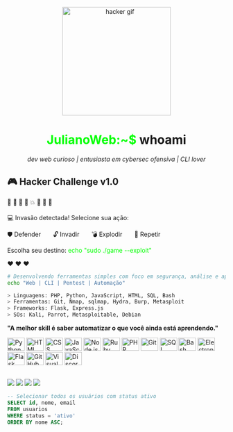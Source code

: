 
<p align="center">
  <img src="https://media.tenor.com/zzntm2_9B3gAAAAC/hacker.gif" width="250" alt="hacker gif">
</p>

<h1 align="center"><span style="color:#00ff00;">JulianoWeb:~$</span> whoami</h1>

<p align="center">
  <i>dev web curioso | entusiasta em cybersec ofensiva | CLI lover</i>
</p>

<h2>🎮 Hacker Challenge v1.0</h2>

<p>
👾 👾 👾 👾 💥 👾 👾 👾 <br><br>
💻 Invasão detectada! Selecione sua ação:
</p>

<p>
🛡️ Defender  🔓 Invadir  💣 Explodir  🔁 Repetir
</p>

<p>
Escolha seu destino:  
<span style="color:lime">echo "sudo ./game --exploit"</span>
</p>

<p>
❤️ ❤️ ❤️
</p>

```sh
# Desenvolvendo ferramentas simples com foco em segurança, análise e aprendizado
echo "Web | CLI | Pentest | Automação"
```

```sh
> Linguagens: PHP, Python, JavaScript, HTML, SQL, Bash
> Ferramentas: Git, Nmap, sqlmap, Hydra, Burp, Metasploit
> Frameworks: Flask, Express.js
> SOs: Kali, Parrot, Metasploitable, Debian
```

**"A melhor skill é saber automatizar o que você ainda está aprendendo."**

<p>
<img src="https://skillicons.dev/icons?i=py" alt="Python" height="30" width="40" />
<img src="https://skillicons.dev/icons?i=html" alt="HTML" height="30" width="40" />
<img src="https://skillicons.dev/icons?i=css" alt="CSS" height="30" width="40" />
<img src="https://skillicons.dev/icons?i=js" alt="JavaScript" height="30" width="40" />
<img src="https://skillicons.dev/icons?i=nodejs" alt="Node.js" height="30" width="40" />
<img src="https://skillicons.dev/icons?i=ruby" alt="Ruby" height="30" width="40" />
<img src="https://skillicons.dev/icons?i=php" alt="PHP" height="30" width="40" />
<img src="https://skillicons.dev/icons?i=git" alt="Git" height="30" width="40" />
<img src="https://skillicons.dev/icons?i=mysql" alt="SQL" height="30" width="40" />
<img src="https://skillicons.dev/icons?i=bash" alt="Bash" height="30" width="40" />
<img src="https://skillicons.dev/icons?i=electron" alt="Electron" height="30" width="40" />
<img src="https://skillicons.dev/icons?i=flask" alt="Flask" height="30" width="40" />
<img src="https://skillicons.dev/icons?i=github" alt="GitHub" height="30" width="40" />
<img src="https://skillicons.dev/icons?i=vscode" alt="Visual Studio Code" height="30" width="40" />
<img src="https://skillicons.dev/icons?i=discord" alt="Discord" height="30" width="40" />
</p>

##

<div> 
 <a href="mailto:julianclam78@gmail.com"><img src="https://img.shields.io/badge/-Gmail-%23333?style=for-the-badge&logo=gmail&logoColor=white" target="_blank"></a>
 <a href="https://www.linkedin.com/in/juliano-almeida-aab984330/" target="_blank"><img src="https://img.shields.io/badge/-LinkedIn-%230077B5?style=for-the-badge&logo=linkedin&logoColor=white" target="_blank"></a>
 <a href="https://www.youtube.com/@Nobru_fluxo" target="_blank"><img src="https://img.shields.io/badge/-YouTube-%23FF0000?style=for-the-badge&logo=youtube&logoColor=white" target="_blank"></a>
 <a href="https://discord.gg/t9V4vac86T" target="_blank"><img src="https://img.shields.io/badge/-Discord-%235865F2?style=for-the-badge&logo=discord&logoColor=white" target="_blank"></a>
</div>

```sql
-- Selecionar todos os usuários com status ativo
SELECT id, nome, email
FROM usuarios
WHERE status = 'ativo'
ORDER BY nome ASC;
